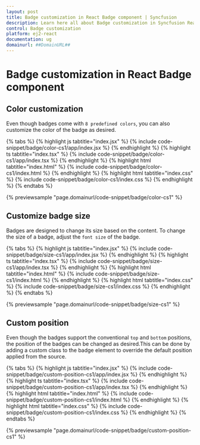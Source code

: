 ```yaml
---
layout: post
title: Badge customization in React Badge component | Syncfusion
description: Learn here all about Badge customization in Syncfusion React Badge component of Syncfusion Essential JS 2 and more.
control: Badge customization 
platform: ej2-react
documentation: ug
domainurl: ##DomainURL##
---
```


# Badge customization in React Badge component

## Color customization

Even though badges come with `8 predefined colors`, you can also customize the color of the badge as desired.

{% tabs %}
{% highlight js tabtitle="index.jsx" %}
{% include code-snippet/badge/color-cs1/app/index.jsx %}
{% endhighlight %}
{% highlight ts tabtitle="index.tsx" %}
{% include code-snippet/badge/color-cs1/app/index.tsx %}
{% endhighlight %}
{% highlight html tabtitle="index.html" %}
{% include code-snippet/badge/color-cs1/index.html %}
{% endhighlight %}
{% highlight html tabtitle="index.css" %}
{% include code-snippet/badge/color-cs1/index.css %}
{% endhighlight %}
{% endtabs %}
        
{% previewsample "page.domainurl/code-snippet/badge/color-cs1" %}

## Customize badge size

Badges are designed to change its size based on the content. To change the size of a badge, adjust the
`font size` of the badge.

{% tabs %}
{% highlight js tabtitle="index.jsx" %}
{% include code-snippet/badge/size-cs1/app/index.jsx %}
{% endhighlight %}
{% highlight ts tabtitle="index.tsx" %}
{% include code-snippet/badge/size-cs1/app/index.tsx %}
{% endhighlight %}
{% highlight html tabtitle="index.html" %}
{% include code-snippet/badge/size-cs1/index.html %}
{% endhighlight %}
{% highlight html tabtitle="index.css" %}
{% include code-snippet/badge/size-cs1/index.css %}
{% endhighlight %}
{% endtabs %}
        
{% previewsample "page.domainurl/code-snippet/badge/size-cs1" %}

## Custom position

Even though the badges support the conventional `top` and `bottom` positions, the position of the badges can be changed as desired.This can be done by adding a custom class to the badge element to override the default position applied from the source.

{% tabs %}
{% highlight js tabtitle="index.jsx" %}
{% include code-snippet/badge/custom-position-cs1/app/index.jsx %}
{% endhighlight %}
{% highlight ts tabtitle="index.tsx" %}
{% include code-snippet/badge/custom-position-cs1/app/index.tsx %}
{% endhighlight %}
{% highlight html tabtitle="index.html" %}
{% include code-snippet/badge/custom-position-cs1/index.html %}
{% endhighlight %}
{% highlight html tabtitle="index.css" %}
{% include code-snippet/badge/custom-position-cs1/index.css %}
{% endhighlight %}
{% endtabs %}
        
{% previewsample "page.domainurl/code-snippet/badge/custom-position-cs1" %}
